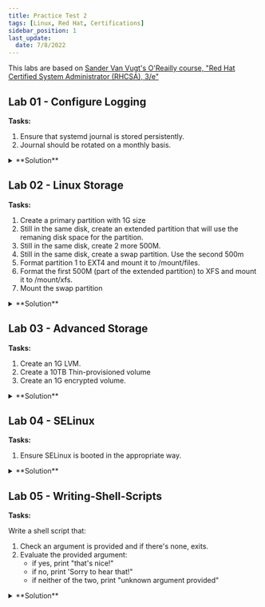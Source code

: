 ```yaml
---
title: Practice Test 2
tags: [Linux, Red Hat, Certifications]
sidebar_position: 1
last_update:
  date: 7/8/2022
---
```



This labs are based on [Sander Van Vugt's O'Reailly course, "Red Hat Certified System Administrator (RHCSA), 3/e"](https://www.oreilly.com/videos/red-hat-certified/9780135656495/)


## Lab 01 - Configure Logging

**Tasks:**
 
1. Ensure that systemd journal is stored persistently.
2. Journal should be rotated on a monthly basis.

<details>
  <summary> **Solution** </summary>

Ensure that systemd journal is stored persistently. To do this, create first the /var/log/journal directory.

```bash
$ mkdir /var/log/journal
```

Journal should be rotated on a monthly basis. To do this, create a new conf file inside the /etc/logrotate.d.

```bash
$ cd /etc/logrotate.d/
$ vim journal

/var/log/journal {
        monthly
        rotate 12
        create
}

```

</details>



## Lab 02 - Linux Storage

**Tasks:**

1. Create a primary partition with 1G size
2. Still in the same disk, create an extended partition that will use the remaning disk space for the partition.
3. Still in the same disk, create 2 more 500M.
4. Still in the same disk, create a swap partition. Use the second 500m
5. Format partition 1 to EXT4 and mount it to /mount/files.
6. Format the first 500M (part of the extended partition) to XFS and mount it to /mount/xfs.
7. Mount the swap partition

<details>
  <summary> **Solution** </summary>

I currently have 3 EBS disks (xvdb, xvdc, xvdd) attached to my EC2 instances. We'll be using this for the remainder of the storage labs.

```bash
$ lsblk
NAME    MAJ:MIN RM SIZE RO TYPE MOUNTPOINT
xvda    202:0    0  10G  0 disk
├─xvda1 202:1    0   1M  0 part
└─xvda2 202:2    0  10G  0 part /
xvdb    202:16   0  10G  0 disk
xvdc    202:32   0  10G  0 disk
xvdd    202:48   0  10G  0 disk
```

Create the primary and extended partitions for /dev/xvdb using fdisk. The extended partitions will be shared by the two logical partitions (the two 500M).


```bash
[root@tst-rhel ~]# fdisk /dev/xvdb

Welcome to fdisk (util-linux 2.32.1).
Changes will remain in memory only, until you decide to write them.
Be careful before using the write command.


Command (m for help): n
Partition type
   p   primary (0 primary, 0 extended, 4 free)
   e   extended (container for logical partitions)
Select (default p): p
Partition number (1-4, default 1):
First sector (2048-20971519, default 2048):
Last sector, +sectors or +size{K,M,G,T,P} (2048-20971519, default 20971519): +1G

Created a new partition 1 of type 'Linux' and of size 1 GiB. 
```

```bash
Command (m for help): n
Partition type
   p   primary (1 primary, 0 extended, 3 free)
   e   extended (container for logical partitions)
Select (default p): e
Partition number (2-4, default 2):
First sector (2099200-20971519, default 2099200):
Last sector, +sectors or +size{K,M,G,T,P} (2099200-20971519, default 20971519):

Created a new partition 2 of type 'Extended' and of size 9 GiB.
```

```bash
Command (m for help): n
All space for primary partitions is in use.
Adding logical partition 5
First sector (2101248-20971519, default 2101248):
Last sector, +sectors or +size{K,M,G,T,P} (2101248-20971519, default 20971519): +500M

Created a new partition 5 of type 'Linux' and of size 500 MiB.

Command (m for help): n
All space for primary partitions is in use.
Adding logical partition 6
First sector (3127296-20971519, default 3127296):
Last sector, +sectors or +size{K,M,G,T,P} (3127296-20971519, default 20971519): +500M

Created a new partition 6 of type 'Linux' and of size 500 MiB.
```

```bash
Command (m for help): p
Disk /dev/xvdb: 10 GiB, 10737418240 bytes, 20971520 sectors
Units: sectors of 1 * 512 = 512 bytes
Sector size (logical/physical): 512 bytes / 512 bytes
I/O size (minimum/optimal): 512 bytes / 512 bytes
Disklabel type: dos
Disk identifier: 0x130c343d

Device     Boot   Start      End  Sectors  Size Id Type
/dev/xvdb1         2048  2099199  2097152    1G 83 Linux
/dev/xvdb2      2099200 20971519 18872320    9G  5 Extended
/dev/xvdb5      2101248  3125247  1024000  500M 83 Linux
/dev/xvdb6      3127296  4151295  1024000  500M 83 Linux 
```

```bash
Command (m for help): w
The partition table has been altered.
Calling ioctl() to re-read partition table.
Syncing disks. 
```

```bash
$ lsblk

NAME    MAJ:MIN RM  SIZE RO TYPE MOUNTPOINT
xvda    202:0    0   10G  0 disk
├─xvda1 202:1    0    1M  0 part
└─xvda2 202:2    0   10G  0 part /
xvdb    202:16   0   10G  0 disk
├─xvdb1 202:17   0    1G  0 part
├─xvdb2 202:18   0    1K  0 part
├─xvdb5 202:21   0  500M  0 part
└─xvdb6 202:22   0  500M  0 part
xvdc    202:32   0   10G  0 disk
xvdd    202:48   0   10G  0 disk
xvde    202:64   0   10G  0 disk 
```

Create the swap partition. For this one, use the second 500M partition. we have to change the partition type.

```bash
[root@tstrhel8 ~]# sudo fdisk /dev/xvdb

Welcome to fdisk (util-linux 2.32.1).
Changes will remain in memory only, until you decide to write them.
Be careful before using the write command.


Command (m for help): m

Help:

  DOS (MBR)
   a   toggle a bootable flag
   b   edit nested BSD disklabel
   c   toggle the dos compatibility flag

  Generic
   d   delete a partition
   F   list free unpartitioned space
   l   list known partition types
   n   add a new partition
   p   print the partition table
   t   change a partition type
   v   verify the partition table
   i   print information about a partition

  Misc
   m   print this menu
   u   change display/entry units
   x   extra functionality (experts only)

  Script
   I   load disk layout from sfdisk script file
   O   dump disk layout to sfdisk script file

  Save & Exit
   w   write table to disk and exit
   q   quit without saving changes

  Create a new label
   g   create a new empty GPT partition table
   G   create a new empty SGI (IRIX) partition table
   o   create a new empty DOS partition table
   s   create a new empty Sun partition table
```

```bash
Command (m for help): t
Partition number (1,2,5,6, default 6):
Hex code (type L to list all codes): L

 0  Empty           24  NEC DOS         81  Minix / old Lin bf  Solaris
 1  FAT12           27  Hidden NTFS Win 82  Linux swap / So c1  DRDOS/sec (FAT-
 2  XENIX root      39  Plan 9          83  Linux           c4  DRDOS/sec (FAT-
 3  XENIX usr       3c  PartitionMagic  84  OS/2 hidden or  c6  DRDOS/sec (FAT-
 4  FAT16 <32M      40  Venix 80286     85  Linux extended  c7  Syrinx
 5  Extended        41  PPC PReP Boot   86  NTFS volume set da  Non-FS data
 6  FAT16           42  SFS             87  NTFS volume set db  CP/M / CTOS / .
 7  HPFS/NTFS/exFAT 4d  QNX4.x          88  Linux plaintext de  Dell Utility
 8  AIX             4e  QNX4.x 2nd part 8e  Linux LVM       df  BootIt
 9  AIX bootable    4f  QNX4.x 3rd part 93  Amoeba          e1  DOS access
 a  OS/2 Boot Manag 50  OnTrack DM      94  Amoeba BBT      e3  DOS R/O
 b  W95 FAT32       51  OnTrack DM6 Aux 9f  BSD/OS          e4  SpeedStor
 c  W95 FAT32 (LBA) 52  CP/M            a0  IBM Thinkpad hi ea  Rufus alignment
 e  W95 FAT16 (LBA) 53  OnTrack DM6 Aux a5  FreeBSD         eb  BeOS fs
 f  W95 Ext'd (LBA) 54  OnTrackDM6      a6  OpenBSD         ee  GPT
10  OPUS            55  EZ-Drive        a7  NeXTSTEP        ef  EFI (FAT-12/16/
11  Hidden FAT12    56  Golden Bow      a8  Darwin UFS      f0  Linux/PA-RISC b
12  Compaq diagnost 5c  Priam Edisk     a9  NetBSD          f1  SpeedStor
14  Hidden FAT16 <3 61  SpeedStor       ab  Darwin boot     f4  SpeedStor
16  Hidden FAT16    63  GNU HURD or Sys af  HFS / HFS+      f2  DOS secondary
17  Hidden HPFS/NTF 64  Novell Netware  b7  BSDI fs         fb  VMware VMFS
18  AST SmartSleep  65  Novell Netware  b8  BSDI swap       fc  VMware VMKCORE
1b  Hidden W95 FAT3 70  DiskSecure Mult bb  Boot Wizard hid fd  Linux raid auto
1c  Hidden W95 FAT3 75  PC/IX           bc  Acronis FAT32 L fe  LANstep
1e  Hidden W95 FAT1 80  Old Minix       be  Solaris boot    ff  BBT
```

```bash
Hex code (type L to list all codes): 82

Changed type of partition 'Linux' to 'Linux swap / Solaris'.

Command (m for help): p
Disk /dev/xvdb: 10 GiB, 10737418240 bytes, 20971520 sectors
Units: sectors of 1 * 512 = 512 bytes
Sector size (logical/physical): 512 bytes / 512 bytes
I/O size (minimum/optimal): 512 bytes / 512 bytes
Disklabel type: dos
Disk identifier: 0x130c343d

Device     Boot   Start      End  Sectors  Size Id Type
/dev/xvdb1         2048  2099199  2097152    1G 83 Linux
/dev/xvdb2      2099200 20971519 18872320    9G  5 Extended
/dev/xvdb5      2101248  3125247  1024000  500M 83 Linux
/dev/xvdb6      3127296  4151295  1024000  500M 82 Linux swap / Solaris
```


Format partition 1 to EXT4 and mount it to /mount/files.
We must first create the mount points

```bash
$ mkdir -p /mount/files
```

```bash
$ mkfs.ext4 /dev/xvdb1

mke2fs 1.45.6 (20-Mar-2020)
Creating filesystem with 262144 4k blocks and 65536 inodes
Filesystem UUID: 7871a560-57cd-4cb9-b17f-59025eed3710
Superblock backups stored on blocks:
        32768, 98304, 163840, 229376

Allocating group tables: done
Writing inode tables: done
Creating journal (8192 blocks): done
Writing superblocks and filesystem accounting information: done
```

Checking the block IDs, we see that there's a UUID set for partition 1. Copy the UUID.

```bash
$ blkid

/dev/xvda2: LABEL="root" UUID="eaa1f38e-de0f-4ed5-a5b5-2fa9db43bb38" BLOCK_SIZE="512" TYPE="xfs" PARTUUID="6264d520-3fb9-423f-8ab8-7a0a8e3d3562"
/dev/xvdb5: PARTUUID="130c343d-05"
/dev/xvda1: PARTUUID="fac7f1fb-3e8d-4137-a512-961de09a5549"
/dev/xvdb1: UUID="b5c219d8-6c8f-49fa-8a2f-3953977afdeb" BLOCK_SIZE="4096" TYPE="ext4" PARTUUID="130c343d-01"
/dev/xvdb6: PARTUUID="130c343d-06"
```

Edit the /etc/fstab to create an entry for the mountpoint.

```bash
$ vim /etc/fstab

# EDEN: Ext4
UUID="b5c219d8-6c8f-49fa-8a2f-3953977afdeb"     /mount/files    ext4    defaults        0 0
```

Mount the partition.

```bash
[root@tstrhel8 ~]# lsblk
NAME    MAJ:MIN RM  SIZE RO TYPE MOUNTPOINT
xvda    202:0    0   10G  0 disk
├─xvda1 202:1    0    1M  0 part
└─xvda2 202:2    0   10G  0 part /
xvdb    202:16   0   10G  0 disk
├─xvdb1 202:17   0    1G  0 part
├─xvdb2 202:18   0    1K  0 part
├─xvdb5 202:21   0  500M  0 part
└─xvdb6 202:22   0  500M  0 part
xvdc    202:32   0   10G  0 disk
xvdd    202:48   0   10G  0 disk
[root@tstrhel8 ~]#
[root@tstrhel8 ~]# mount -a
[root@tstrhel8 ~]# lsblk
NAME    MAJ:MIN RM  SIZE RO TYPE MOUNTPOINT
xvda    202:0    0   10G  0 disk
├─xvda1 202:1    0    1M  0 part
└─xvda2 202:2    0   10G  0 part /
xvdb    202:16   0   10G  0 disk
├─xvdb1 202:17   0    1G  0 part /mount/files
├─xvdb2 202:18   0    1K  0 part
├─xvdb5 202:21   0  500M  0 part
└─xvdb6 202:22   0  500M  0 part
xvdc    202:32   0   10G  0 disk
xvdd    202:48   0   10G  0 disk
```


```bash
$ mount | tail -1

/dev/xvdb1 on /mount/files type ext4 (rw,relatime,seclabel)
```

From the extended partion, format the first 500M partition to XFS and mount it to /mount/xfs.

```bash
[root@tstrhel8 ~]# lsblk -a
NAME    MAJ:MIN RM  SIZE RO TYPE MOUNTPOINT
xvda    202:0    0   10G  0 disk
├─xvda1 202:1    0    1M  0 part
└─xvda2 202:2    0   10G  0 part /
xvdb    202:16   0   10G  0 disk
├─xvdb1 202:17   0    1G  0 part /mount/files
├─xvdb2 202:18   0    1K  0 part
├─xvdb5 202:21   0  500M  0 part
└─xvdb6 202:22   0  500M  0 part
xvdc    202:32   0   10G  0 disk
xvdd    202:48   0   10G  0 disk
```

```bash
[root@tstrhel8 ~]# mkfs.xfs /dev/xvdb5
meta-data=/dev/xvdb5             isize=512    agcount=4, agsize=32000 blks
         =                       sectsz=512   attr=2, projid32bit=1
         =                       crc=1        finobt=1, sparse=1, rmapbt=0
         =                       reflink=1
data     =                       bsize=4096   blocks=128000, imaxpct=25
         =                       sunit=0      swidth=0 blks
naming   =version 2              bsize=4096   ascii-ci=0, ftype=1
log      =internal log           bsize=4096   blocks=1368, version=2
         =                       sectsz=512   sunit=0 blks, lazy-count=1
realtime =none                   extsz=4096   blocks=0, rtextents=0

```

```bash
[root@tstrhel8 ~]# lsblk -f
NAME    FSTYPE LABEL UUID                                 MOUNTPOINT
xvda
├─xvda1
└─xvda2 xfs    root  eaa1f38e-de0f-4ed5-a5b5-2fa9db43bb38 /
xvdb
├─xvdb1 ext4         b5c219d8-6c8f-49fa-8a2f-3953977afdeb /mount/files
├─xvdb2
├─xvdb5 xfs          b6a58c0e-4b73-430d-ae79-5502121900ae
└─xvdb6
xvdc
xvdd
```

Create the mountpoint for xfs and then create an entry on /etc/fstab.

```bash
$ mkdir -p /mount/xfs
```

```bash
$ vim /etc/fstab

# EDEN: XFS
UUID=b6a58c0e-4b73-430d-ae79-5502121900ae       /mount/xfs      xfs     defaults        0       0
```

Mount the partition.

```bash
[root@tstrhel8 ~]# lsblk
NAME    MAJ:MIN RM  SIZE RO TYPE MOUNTPOINT
xvda    202:0    0   10G  0 disk
├─xvda1 202:1    0    1M  0 part
└─xvda2 202:2    0   10G  0 part /
xvdb    202:16   0   10G  0 disk
├─xvdb1 202:17   0    1G  0 part /mount/files
├─xvdb2 202:18   0    1K  0 part
├─xvdb5 202:21   0  500M  0 part
└─xvdb6 202:22   0  500M  0 part
xvdc    202:32   0   10G  0 disk
xvdd    202:48   0   10G  0 disk
```

```bash
[root@tstrhel8 ~]# mount -a
[root@tstrhel8 ~]# lsblk
NAME    MAJ:MIN RM  SIZE RO TYPE MOUNTPOINT
xvda    202:0    0   10G  0 disk
├─xvda1 202:1    0    1M  0 part
└─xvda2 202:2    0   10G  0 part /
xvdb    202:16   0   10G  0 disk
├─xvdb1 202:17   0    1G  0 part /mount/files
├─xvdb2 202:18   0    1K  0 part
├─xvdb5 202:21   0  500M  0 part /mount/xfs
└─xvdb6 202:22   0  500M  0 part
xvdc    202:32   0   10G  0 disk
xvdd    202:48   0   10G  0 disk
```

```bash
$ mount | tail -2

/dev/xvdb1 on /mount/files type ext4 (rw,relatime,seclabel)
/dev/xvdb5 on /mount/xfs type xfs (rw,relatime,seclabel,attr2,inode64,logbufs=8,logbsize=32k,noquota) 
```

Mount the swap partition. The partition is already created but we need the setup the swap area. After that, we create the entry on /etc/fstab.

```bash
[root@tstrhel8 ~]# mkswap /dev/xvdb6
Setting up swapspace version 1, size = 500 MiB (524283904 bytes)
no label, UUID=244f0bab-c8a2-4321-87a0-af66457822c2
```

```bash
$ vim /etc/fstab

# EDEN: Swap
UUID=244f0bab-c8a2-4321-87a0-af66457822c2       swap            swap    defaults        0       0
```

For the swap, we need to enable the swap.

```bash
[root@tstrhel8 ~]# free -m

              total        used        free      shared  buff/cache   available
Mem:           3729         200        1746          17        1782        3266
Swap:             0           0           0
```

```bash
[root@tstrhel8 ~]# swapon -a
[root@tstrhel8 ~]# free -m

              total        used        free      shared  buff/cache   available
Mem:           3729         200        1746          17        1782        3266
Swap:           499           0         499
```

```bash
[root@tstrhel8 ~]# lsblk
NAME    MAJ:MIN RM  SIZE RO TYPE MOUNTPOINT
xvda    202:0    0   10G  0 disk
├─xvda1 202:1    0    1M  0 part
└─xvda2 202:2    0   10G  0 part /
xvdb    202:16   0   10G  0 disk
├─xvdb1 202:17   0    1G  0 part /mount/files
├─xvdb2 202:18   0    1K  0 part
├─xvdb5 202:21   0  500M  0 part /mount/xfs
└─xvdb6 202:22   0  500M  0 part [SWAP]
xvdc    202:32   0   10G  0 disk
xvdd    202:48   0   10G  0 disk
```

Now, to ensure everything will persist across reboot, restart the EC2 instance.

```bash
$ reboot
```

```bash
[eden@tstrhel8 ~]$ lsblk
NAME    MAJ:MIN RM  SIZE RO TYPE MOUNTPOINT
xvda    202:0    0   10G  0 disk
├─xvda1 202:1    0    1M  0 part
└─xvda2 202:2    0   10G  0 part /
xvdb    202:16   0   10G  0 disk
├─xvdb1 202:17   0    1G  0 part /mount/files
├─xvdb2 202:18   0    1K  0 part
├─xvdb5 202:21   0  500M  0 part /mount/xfs
└─xvdb6 202:22   0  500M  0 part [SWAP]
xvdc    202:32   0   10G  0 disk
xvdd    202:48   0   10G  0 disk
```

</details>



## Lab 03 - Advanced Storage

**Tasks:**
 
1. Create an 1G LVM.
2. Create a 10TB Thin-provisioned volume
3. Create an 1G encrypted volume.

<details>
  <summary> **Solution** </summary>

From our previous lab, we could use the /dev/xvdc to create the LVM.

```bash
[eden@tstrhel8 ~]$ lsblk
NAME    MAJ:MIN RM  SIZE RO TYPE MOUNTPOINT
xvda    202:0    0   10G  0 disk
├─xvda1 202:1    0    1M  0 part
└─xvda2 202:2    0   10G  0 part /
xvdb    202:16   0   10G  0 disk
├─xvdb1 202:17   0    1G  0 part /mount/files
├─xvdb2 202:18   0    1K  0 part
├─xvdb5 202:21   0  500M  0 part /mount/xfs
└─xvdb6 202:22   0  500M  0 part [SWAP]
xvdc    202:32   0   10G  0 disk
xvdd    202:48   0   10G  0 disk
```

Create a 1G partition for the LVM

```bash
[eden@tstrhel8 ~]$ sudo fdisk /dev/xvdc

Welcome to fdisk (util-linux 2.32.1).
Changes will remain in memory only, until you decide to write them.
Be careful before using the write command.

Command (m for help): n
Partition type
   p   primary (0 primary, 0 extended, 4 free)
   e   extended (container for logical partitions)
Select (default p):

Using default response p.
Partition number (1-4, default 1):
First sector (2048-20971519, default 2048):
Last sector, +sectors or +size{K,M,G,T,P} (2048-20971519, default 20971519): +1G

Created a new partition 1 of type 'Linux' and of size 1 GiB.
```

```bash
Command (m for help): t
Selected partition 1
Hex code (type L to list all codes): L

 0  Empty           24  NEC DOS         81  Minix / old Lin bf  Solaris
 1  FAT12           27  Hidden NTFS Win 82  Linux swap / So c1  DRDOS/sec (FAT-
 2  XENIX root      39  Plan 9          83  Linux           c4  DRDOS/sec (FAT-
 3  XENIX usr       3c  PartitionMagic  84  OS/2 hidden or  c6  DRDOS/sec (FAT-
 4  FAT16 <32M      40  Venix 80286     85  Linux extended  c7  Syrinx
 5  Extended        41  PPC PReP Boot   86  NTFS volume set da  Non-FS data
 6  FAT16           42  SFS             87  NTFS volume set db  CP/M / CTOS / .
 7  HPFS/NTFS/exFAT 4d  QNX4.x          88  Linux plaintext de  Dell Utility
 8  AIX             4e  QNX4.x 2nd part 8e  Linux LVM       df  BootIt
 9  AIX bootable    4f  QNX4.x 3rd part 93  Amoeba          e1  DOS access
 a  OS/2 Boot Manag 50  OnTrack DM      94  Amoeba BBT      e3  DOS R/O
 b  W95 FAT32       51  OnTrack DM6 Aux 9f  BSD/OS          e4  SpeedStor
 c  W95 FAT32 (LBA) 52  CP/M            a0  IBM Thinkpad hi ea  Rufus alignment
 e  W95 FAT16 (LBA) 53  OnTrack DM6 Aux a5  FreeBSD         eb  BeOS fs
 f  W95 Ext'd (LBA) 54  OnTrackDM6      a6  OpenBSD         ee  GPT
10  OPUS            55  EZ-Drive        a7  NeXTSTEP        ef  EFI (FAT-12/16/
11  Hidden FAT12    56  Golden Bow      a8  Darwin UFS      f0  Linux/PA-RISC b
12  Compaq diagnost 5c  Priam Edisk     a9  NetBSD          f1  SpeedStor
14  Hidden FAT16 <3 61  SpeedStor       ab  Darwin boot     f4  SpeedStor
16  Hidden FAT16    63  GNU HURD or Sys af  HFS / HFS+      f2  DOS secondary
17  Hidden HPFS/NTF 64  Novell Netware  b7  BSDI fs         fb  VMware VMFS
18  AST SmartSleep  65  Novell Netware  b8  BSDI swap       fc  VMware VMKCORE
1b  Hidden W95 FAT3 70  DiskSecure Mult bb  Boot Wizard hid fd  Linux raid auto
1c  Hidden W95 FAT3 75  PC/IX           bc  Acronis FAT32 L fe  LANstep
1e  Hidden W95 FAT1 80  Old Minix       be  Solaris boot    ff  BBT
```

```bash
Hex code (type L to list all codes): 8e
Changed type of partition 'Linux' to 'Linux LVM'.

Command (m for help): w
The partition table has been altered.
Calling ioctl() to re-read partition table.
Syncing disks.
```

```bash
[eden@tstrhel8 ~]$ lsblk
NAME    MAJ:MIN RM  SIZE RO TYPE MOUNTPOINT
xvda    202:0    0   10G  0 disk
├─xvda1 202:1    0    1M  0 part
└─xvda2 202:2    0   10G  0 part /
xvdb    202:16   0   10G  0 disk
├─xvdb1 202:17   0    1G  0 part /mount/files
├─xvdb2 202:18   0    1K  0 part
├─xvdb5 202:21   0  500M  0 part /mount/xfs
└─xvdb6 202:22   0  500M  0 part [SWAP]
xvdc    202:32   0   10G  0 disk
└─xvdc1 202:33   0    1G  0 part
xvdd    202:48   0   10G  0 disk
```

Create the partition for the encrypted volume.

```bash
[root@tstrhel8 ~]# parted /dev/xvdc
(parted) mkpart
Partition type?  primary/extended? primary
File system type?  [ext2]?
Start? 1G
End? 2G
(parted) print
Model: Xen Virtual Block Device (xvd)
Disk /dev/xvdc: 10.7GB
Sector size (logical/physical): 512B/512B
Partition Table: msdos
Disk Flags:

Number  Start   End     Size    Type     File system  Flags
 1      1049kB  1075MB  1074MB  primary               lvm
 2      2000MB  3000MB  1000MB  primary  ext2         lba

(parted) quit
Information: You may need to update /etc/fstab.
```

```bash
[root@tstrhel8 ~]# lsblk
NAME    MAJ:MIN RM  SIZE RO TYPE MOUNTPOINT
xvda    202:0    0   10G  0 disk
├─xvda1 202:1    0    1M  0 part
└─xvda2 202:2    0   10G  0 part /
xvdb    202:16   0   10G  0 disk
├─xvdb1 202:17   0    1G  0 part /mount/files
├─xvdb2 202:18   0    1K  0 part
├─xvdb5 202:21   0  500M  0 part /mount/xfs
└─xvdb6 202:22   0  500M  0 part [SWAP]
xvdc    202:32   0   10G  0 disk
├─xvdc1 202:33   0    1G  0 part
└─xvdc2 202:34   0  954M  0 part
xvdd    202:48   0   10G  0 disk
```

Create the partition for the VDO.

```bash
[root@tstrhel8 ~]# sudo fdisk /dev/xvdc

Welcome to fdisk (util-linux 2.32.1).
Changes will remain in memory only, until you decide to write them.
Be careful before using the write command.


Command (m for help): n
Partition type
   p   primary (2 primary, 0 extended, 2 free)
   e   extended (container for logical partitions)
Select (default p):

Using default response p.
Partition number (3,4, default 3):
First sector (4196352-20971519, default 4196352):
Last sector, +sectors or +size{K,M,G,T,P} (4196352-20971519, default 20971519): 

Created a new partition 3 of type 'Linux' and of size 8 GiB.

Command (m for help): w
The partition table has been altered.
Syncing disks.
```

Create the LVM.

```bash
[root@tstrhel8 ~]# vgcreate vgdc /dev/xvdc1
WARNING: dos signature detected on /dev/xvdc1 at offset 510. Wipe it? [y/n]: y
  Wiping dos signature on /dev/xvdc1.
  Physical volume "/dev/xvdc1" successfully created.
  Volume group "vgdc" successfully created
```

```bash
[root@tstrhel8 ~]# lvcreate -l 100%FREE -n lvdc vgdc
WARNING: xfs_external_log signature detected on /dev/vgdc/lvdc at offset 28672. Wipe it? [y/n]: y
  Wiping xfs_external_log signature on /dev/vgdc/lvdc.
  Logical volume "lvdc" created.
```

Load an XFS filesystem on the LVM.

```bash
[root@tstrhel8 ~]# mkfs.xfs /dev/vgdc/lvdc
meta-data=/dev/vgdc/lvdc         isize=512    agcount=4, agsize=65280 blks
         =                       sectsz=512   attr=2, projid32bit=1
         =                       crc=1        finobt=1, sparse=1, rmapbt=0
         =                       reflink=1
data     =                       bsize=4096   blocks=261120, imaxpct=25
         =                       sunit=0      swidth=0 blks
naming   =version 2              bsize=4096   ascii-ci=0, ftype=1
log      =internal log           bsize=4096   blocks=1566, version=2
         =                       sectsz=512   sunit=0 blks, lazy-count=1
realtime =none                   extsz=4096   blocks=0, rtextents=0
```

Create mountpoint /mount/lvdb and create an entry in /etc/fstab

```bash
[root@tstrhel8 ~]# mkdir -p /mount/lvdc
```

```bash
[root@tstrhel8 ~]# vim /etc/fstab

# EDEN: LVM-vgdc-lvdc
/dev/vgdc/lvdc                                  /mount/lvdc     xfs     defaults        0 0
```

Mount the LVM.
```bas
[root@tstrhel8 ~]# lsblk
NAME          MAJ:MIN RM  SIZE RO TYPE MOUNTPOINT
xvda          202:0    0   10G  0 disk
├─xvda1       202:1    0    1M  0 part
└─xvda2       202:2    0   10G  0 part /
xvdb          202:16   0   10G  0 disk
├─xvdb1       202:17   0    1G  0 part /mount/files
├─xvdb2       202:18   0    1K  0 part
├─xvdb5       202:21   0  500M  0 part /mount/xfs
└─xvdb6       202:22   0  500M  0 part [SWAP]
xvdc          202:32   0   10G  0 disk
├─xvdc1       202:33   0    1G  0 part
│ └─vgdc-lvdc 253:0    0 1020M  0 lvm
└─xvdc2       202:34   0    1G  0 part
xvdd          202:48   0   10G  0 disk
```

```bash
[root@tstrhel8 ~]# mount -a
[root@tstrhel8 ~]# lsblk
NAME          MAJ:MIN RM  SIZE RO TYPE MOUNTPOINT
xvda          202:0    0   10G  0 disk
├─xvda1       202:1    0    1M  0 part
└─xvda2       202:2    0   10G  0 part /
xvdb          202:16   0   10G  0 disk
├─xvdb1       202:17   0    1G  0 part /mount/files
├─xvdb2       202:18   0    1K  0 part
├─xvdb5       202:21   0  500M  0 part /mount/xfs
└─xvdb6       202:22   0  500M  0 part [SWAP]
xvdc          202:32   0   10G  0 disk
├─xvdc1       202:33   0    1G  0 part
│ └─vgdc-lvdc 253:0    0 1020M  0 lvm  /mount/lvdc
└─xvdc2       202:34   0    1G  0 part
xvdd          202:48   0   10G  0 disk
```

Encrpyt other volume (/dev/xvdc2).

```bash
yum install -y cryptsetup
```

```bash
[root@tstrhel8 ~]# cryptsetup luksFormat /dev/xvdc2

WARNING!
========
This will overwrite data on /dev/xvdc2 irrevocably.

Are you sure? (Type 'yes' in capital letters): YES
Enter passphrase for /dev/xvdc2:
Verify passphrase: 
```

Open the volume and create a filesystem inside of it.

```bash
[root@tstrhel8 ~]# cryptsetup luksOpen /dev/xvdc2 secret
Enter passphrase for /dev/xvdc2:
[root@tstrhel8 ~]#
[root@tstrhel8 ~]# mkfs.xfs /dev/mapper/secret
meta-data=/dev/mapper/secret     isize=512    agcount=4, agsize=64512 blks
         =                       sectsz=512   attr=2, projid32bit=1
         =                       crc=1        finobt=1, sparse=1, rmapbt=0
         =                       reflink=1
data     =                       bsize=4096   blocks=258048, imaxpct=25
         =                       sunit=0      swidth=0 blks
naming   =version 2              bsize=4096   ascii-ci=0, ftype=1
log      =internal log           bsize=4096   blocks=1566, version=2
         =                       sectsz=512   sunit=0 blks, lazy-count=1
realtime =none                   extsz=4096   blocks=0, rtextents=0 
```

Create an entry in /etc/crypttab.

```bash
[root@tstrhel8 ~]# vim /etc/crypttab

secret  /dev/xvdc2      none
```

Create the mountpoint /mount/secret and then create an entry in /etc/fstab.

```bash
mkdir -p /mount/secret 
```

```bash
# EDEN: Encrypted volume
/dev/mapper/secret                              /mount/secret   xfs     defaults        0 0
```

Finally, let's create the 10TB thin-provisioned volume. For this one, we'll use VDO.

```bash
sudo dnf install kmod-kvdo vdo -y
sudo systemctl enable --now vdo
sudo systemctl status vdo
```

```bash
[eden@tst-rhcsa ~]$ sudo vdo create --name=vdo1 --device=/dev/xvdc3 --vdoLogicalSize=10T

Creating VDO vdo1
      The VDO volume can address 4 GB in 2 data slabs, each 2 GB.
      It can grow to address at most 16 TB of physical storage in 8192 slabs.
      If a larger maximum size might be needed, use bigger slabs.
Starting VDO vdo1
Starting compression on VDO vdo1
VDO instance 0 volume is ready at /dev/mapper/vdo1
```

Create the filesystem for VDO and use udevadm to process device creation.

```bash
[eden@tst-rhcsa ~]$ sudo mkfs.xfs -K /dev/mapper/vdo1
meta-data=/dev/mapper/vdo1       isize=512    agcount=10, agsize=268435455 blks
         =                       sectsz=4096  attr=2, projid32bit=1
         =                       crc=1        finobt=1, sparse=1, rmapbt=0
         =                       reflink=1
data     =                       bsize=4096   blocks=2684354550, imaxpct=5
         =                       sunit=0      swidth=0 blks
naming   =version 2              bsize=4096   ascii-ci=0, ftype=1
log      =internal log           bsize=4096   blocks=521728, version=2
         =                       sectsz=4096  sunit=1 blks, lazy-count=1
realtime =none                   extsz=4096   blocks=0, rtextents=0
```

```bash
[eden@tst-rhcsa ~]$ sudo udevadm settle
```

Create the mountpoint /mount/vdo and add an entry in /etc/fstab.

```bash
[root@tst-rhcsa ~]# mkdir -p /mount/vdo1
```

```bash
[root@tst-rhcsa ~]# vim /etc/fstab

# EDEN: VDO
/dev/mapper/vdo1        /mount/vdo1     xfs     x-systemd.requires=vdo.service  0 0
```

Mount the VDO partition.

```bash
[root@tst-rhcsa ~]# lsblk
NAME          MAJ:MIN RM  SIZE RO TYPE MOUNTPOINT
xvda          202:0    0   10G  0 disk
├─xvda1       202:1    0    1M  0 part
└─xvda2       202:2    0   10G  0 part /
xvdb          202:16   0   10G  0 disk
├─xvdb1       202:17   0    1G  0 part /mount/files
├─xvdb2       202:18   0    1K  0 part
├─xvdb5       202:21   0  500M  0 part /mount/xfs
└─xvdb6       202:22   0  500M  0 part [SWAP]
xvdc          202:32   0   10G  0 disk
├─xvdc1       202:33   0    1G  0 part
│ └─vgdc-lvdc 253:0    0 1020M  0 lvm  /mount/lvdc
└─xvdc2       202:34   0    1G  0 part
└─xvdc3       202:35   0    8G  0 part
  └─vdo1      253:1    0   10T  0 vdo
xvdd          202:48   0   10G  0 disk
```

```bash
[root@tst-rhcsa ~]# mount -a
[root@tst-rhcsa ~]# lsblk
NAME          MAJ:MIN RM  SIZE RO TYPE MOUNTPOINT
xvda          202:0    0   10G  0 disk
├─xvda1       202:1    0    1M  0 part
└─xvda2       202:2    0   10G  0 part /
xvdb          202:16   0   10G  0 disk
├─xvdb1       202:17   0    1G  0 part /mount/files
├─xvdb2       202:18   0    1K  0 part
├─xvdb5       202:21   0  500M  0 part /mount/xfs
└─xvdb6       202:22   0  500M  0 part [SWAP]
xvdc          202:32   0   10G  0 disk
├─xvdc1       202:33   0    1G  0 part
│ └─vgdc-lvdc 253:0    0 1020M  0 lvm  /mount/lvdc
└─xvdc2       202:34   0    1G  0 part
└─xvdc3       202:35   0    8G  0 part
  └─vdo1      253:1    0   10T  0 vdo  /mount/vdo1
xvdd          202:48   0   10G  0 disk
 
```

Finally, reboot the machine and check if the changes persist.

```bash
reboot
```

```bash
[root@tst-rhcsa ~]# lsblk
NAME          MAJ:MIN RM  SIZE RO TYPE MOUNTPOINT
xvda          202:0    0   10G  0 disk
├─xvda1       202:1    0    1M  0 part
└─xvda2       202:2    0   10G  0 part /
xvdb          202:16   0   10G  0 disk
├─xvdb1       202:17   0    1G  0 part /mount/files
├─xvdb2       202:18   0    1K  0 part
├─xvdb5       202:21   0  500M  0 part /mount/xfs
└─xvdb6       202:22   0  500M  0 part [SWAP]
xvdc          202:32   0   10G  0 disk
├─xvdc1       202:33   0    1G  0 part
│ └─vgdc-lvdc 253:0    0 1020M  0 lvm  /mount/lvdc
└─xvdc2       202:34   0    1G  0 part
└─xvdc3       202:35   0    8G  0 part
  └─vdo1      253:1    0   10T  0 vdo  /mount/vdo1
xvdd          202:48   0   10G  0 disk
```


</details>



## Lab 04 - SELinux

**Tasks:**

1. Ensure SELinux is booted in the appropriate way.

<details>
  <summary> **Solution** </summary>

Check if SELinux is set to enforcing

```bash
[root@tst-rhcsa ~]# vim /etc/sysconfig/selinux

# This file controls the state of SELinux on the system.
# SELINUX= can take one of these three values:
#     enforcing - SELinux security policy is enforced.
#     permissive - SELinux prints warnings instead of enforcing.
#     disabled - No SELinux policy is loaded.
SELINUX=enforcing
# SELINUXTYPE= can take one of these three values:
#     targeted - Targeted processes are protected,
#     minimum - Modification of targeted policy. Only selected processes are protected.
#     mls - Multi Level Security protection.
SELINUXTYPE=targeted
```

You can also run,

```bash
[root@tst-rhcsa ~]# getenforce
Enforcing 
```

If the /etc directory is not labelled correctly, you may run the command below which will restore the config. If there are no changes, it will not return an output.

```bash
[root@tst-rhcsa ~]# restorecon -Rv /etc/

Relabeled /etc/sysconfig/rh-cloud-firstboot from system_u:object_r:etc_runtime_t:s0 to system_u:object_r:etc_t:s0
Relabeled /etc/insights-client/machine-id from unconfined_u:object_r:machineid_t:s0 to unconfined_u:object_r:etc_t:s0
```

</details>



## Lab 05 - Writing-Shell-Scripts

**Tasks:**

Write a shell script that:
1. Check an argument is provided and if there's none, exits.
2. Evaluate the provided argument:
    - if yes, print "that's nice!"
    - if no, print 'Sorry to hear that!"
    - if neither of the two, print "unknown argument provided"

<details>
  <summary> **Solution** </summary>

Create the script.

```bash
[root@tst-rhcsa ~]# vim run-script.sh

#!/bin/bash

# Checks if argument is provided, exits if there's none
if [ -z $1 ]
then
        echo "Please provide an argument."
        exit 2
fi

# Evaluates the provided argument
if [ $1 = yes ]
then
        echo "that's nice!"
elif [ $1 = no ]
then
        echo "sorry to hear that"
else
        echo "Unknown argument provided"
fi 
```

Grant an execute permission for the script.

```bash
[root@tst-rhcsa ~]# ll
total 4
-rw-r--r--. 1 root root 333 Mar 13 10:34 run-script.sh
```

```bash
[root@tst-rhcsa ~]# chmod +x run-script.sh
[root@tst-rhcsa ~]# ll
total 4
-rwxr-xr-x. 1 root root 333 Mar 13 10:34 run-script.sh
```

Test the script.

```bash
[root@tst-rhcsa ~]# ./run-script.sh
Please provide an argument.
```

```bash
[root@tst-rhcsa ~]# ./run-script.sh yes
that's nice!
```

```bash
[root@tst-rhcsa ~]# ./run-script.sh no
sorry to hear that
```

```bash
[root@tst-rhcsa ~]# ./run-script.sh ohyeah
Unknown argument provided
```

Another way to write the script is to use **case**

```bash
[root@tst-rhcsa ~]# cp run-script.sh run-script2.sh
[root@tst-rhcsa ~]# ll
total 8
-rwxr-xr-x. 1 root root 302 Mar 13 10:44 run-script2.sh
-rwxr-xr-x. 1 root root 333 Mar 13 10:40 run-script.sh
```

```bash
[root@tst-rhcsa ~]# vim run-script2.sh
#!/bin/bash

# Checks if argument is provided, exits if there's none
if [ -z $1 ]
then
        echo "Please provide an argument."
        exit 2
fi

# Evaluates the provided argument
case $1 in
yes)
        echo "that's nice!"
        ;;
no)
        echo "sorry to hear that"
        ;;
*)
        echo "Unknown argument provided"
esac 
```

Test the second script.

```bash
[root@tst-rhcsa ~]# ./run-script2.sh
Please provide an argument.
```

```bash
[root@tst-rhcsa ~]# ./run-script2.sh yes
that's nice!
```

```bash
[root@tst-rhcsa ~]# ./run-script2.sh no
sorry to hear that
```

```bash
[root@tst-rhcsa ~]# ./run-script2.sh ohyeah
Unknown argument provided
```

To ensure that all provided arguments are in lowercase, we can add this to the script.

```bash
[root@tst-rhcsa ~]# cp run-script2.sh run-script3.sh
[root@tst-rhcsa ~]# ll
total 12
-rwxr-xr-x. 1 root root 302 Mar 13 10:44 run-script2.sh
-rwxr-xr-x. 1 root root 302 Mar 13 10:50 run-script3.sh
-rwxr-xr-x. 1 root root 333 Mar 13 10:40 run-script.sh 
```

```bash
[root@tst-rhcsa ~]# vim run-script3.sh
#!/bin/bash

# Checks if argument is provided, exits if there's none
if [ -z $1 ]
then
        echo "Please provide an argument."
        exit 2
fi

# Change all provided arguments to lowercase
ANS=$(echo $1 | tr [:upper:] [:lower:])

# Evaluates the provided argument
case $ANS in
yes)
        echo "that's nice!"
        ;;
no)
        echo "sorry to hear that"
        ;;
*)
        echo "Unknown argument provided"
esac

```

Test the third script.

```bash
[root@tst-rhcsa ~]# ./run-script3.sh YES
that's nice!
```

```bash
[root@tst-rhcsa ~]# ./run-script3.sh NO
sorry to hear that
```

```bash
[root@tst-rhcsa ~]# ./run-script3.sh YEY
Unknown argument provided
```

</details>



